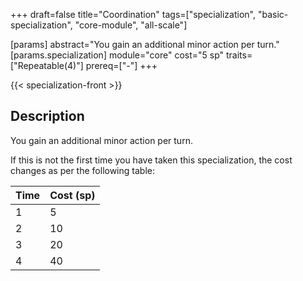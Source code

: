 +++
draft=false
title="Coordination"
tags=["specialization", "basic-specialization", "core-module", "all-scale"]

[params]
  abstract="You gain an additional minor action per turn."
  [params.specialization]
    module="core"
    cost="5 sp"
    traits=["Repeatable(4)"]
    prereq=["-"]
+++

{{< specialization-front >}}

## Description

You gain an additional minor action per turn.

If this is not the first time you have taken this specialization,
the cost changes as per the following table:

| Time | Cost (sp) |
| ---- | --------- |
| 1    | 5         |
| 2    | 10        |
| 3    | 20        |
| 4    | 40        |

